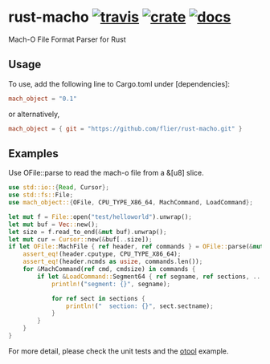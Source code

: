 # rust-macho [![travis](https://travis-ci.org/flier/rust-macho.svg?branch=master)](https://travis-ci.org/flier/rust-macho) [![crate](https://img.shields.io/crates/v/mach_object.svg)](https://crates.io/crates/mach_object) [![docs](https://docs.rs/mach_object/badge.svg)](https://docs.rs/mach_object)
Mach-O File Format Parser for Rust

## Usage

To use, add the following line to Cargo.toml under [dependencies]:

```toml
mach_object = "0.1"
```
or alternatively,
```toml
mach_object = { git = "https://github.com/flier/rust-macho.git" }
```

## Examples

Use OFile::parse to read the mach-o file from a &[u8] slice.

```rust
use std::io::{Read, Cursor};
use std::fs::File;
use mach_object::{OFile, CPU_TYPE_X86_64, MachCommand, LoadCommand};

let mut f = File::open("test/helloworld").unwrap();
let mut buf = Vec::new();
let size = f.read_to_end(&mut buf).unwrap();
let mut cur = Cursor::new(&buf[..size]);
if let OFile::MachFile { ref header, ref commands } = OFile::parse(&mut cur).unwrap() {
    assert_eq!(header.cputype, CPU_TYPE_X86_64);
    assert_eq!(header.ncmds as usize, commands.len());
    for &MachCommand(ref cmd, cmdsize) in commands {
        if let &LoadCommand::Segment64 { ref segname, ref sections, .. } = cmd {
            println!("segment: {}", segname);

            for ref sect in sections {
                println!("  section: {}", sect.sectname);
            }
        }
    }
}
```

For more detail, please check the unit tests and the [otool](examples/otool.rs) example.
